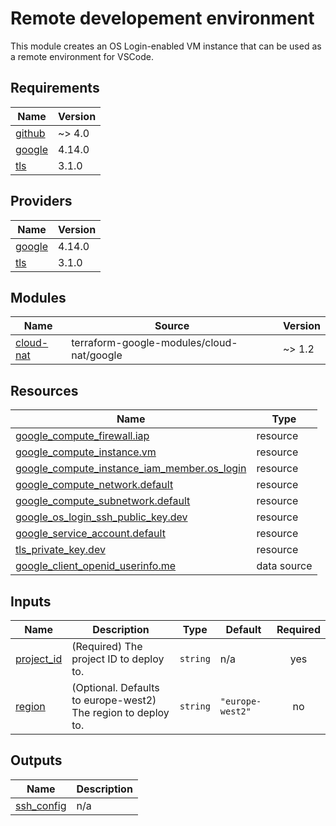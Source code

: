 # Remote developement environment

This module creates an OS Login-enabled VM instance that can be used as a
remote environment for VSCode.

## Requirements

| Name | Version |
|------|---------|
| <a name="requirement_github"></a> [github](#requirement\_github) | ~> 4.0 |
| <a name="requirement_google"></a> [google](#requirement\_google) | 4.14.0 |
| <a name="requirement_tls"></a> [tls](#requirement\_tls) | 3.1.0 |

## Providers

| Name | Version |
|------|---------|
| <a name="provider_google"></a> [google](#provider\_google) | 4.14.0 |
| <a name="provider_tls"></a> [tls](#provider\_tls) | 3.1.0 |

## Modules

| Name | Source | Version |
|------|--------|---------|
| <a name="module_cloud-nat"></a> [cloud-nat](#module\_cloud-nat) | terraform-google-modules/cloud-nat/google | ~> 1.2 |

## Resources

| Name | Type |
|------|------|
| [google_compute_firewall.iap](https://registry.terraform.io/providers/hashicorp/google/4.14.0/docs/resources/compute_firewall) | resource |
| [google_compute_instance.vm](https://registry.terraform.io/providers/hashicorp/google/4.14.0/docs/resources/compute_instance) | resource |
| [google_compute_instance_iam_member.os_login](https://registry.terraform.io/providers/hashicorp/google/4.14.0/docs/resources/compute_instance_iam_member) | resource |
| [google_compute_network.default](https://registry.terraform.io/providers/hashicorp/google/4.14.0/docs/resources/compute_network) | resource |
| [google_compute_subnetwork.default](https://registry.terraform.io/providers/hashicorp/google/4.14.0/docs/resources/compute_subnetwork) | resource |
| [google_os_login_ssh_public_key.dev](https://registry.terraform.io/providers/hashicorp/google/4.14.0/docs/resources/os_login_ssh_public_key) | resource |
| [google_service_account.default](https://registry.terraform.io/providers/hashicorp/google/4.14.0/docs/resources/service_account) | resource |
| [tls_private_key.dev](https://registry.terraform.io/providers/hashicorp/tls/3.1.0/docs/resources/private_key) | resource |
| [google_client_openid_userinfo.me](https://registry.terraform.io/providers/hashicorp/google/4.14.0/docs/data-sources/client_openid_userinfo) | data source |

## Inputs

| Name | Description | Type | Default | Required |
|------|-------------|------|---------|:--------:|
| <a name="input_project_id"></a> [project\_id](#input\_project\_id) | (Required) The project ID to deploy to. | `string` | n/a | yes |
| <a name="input_region"></a> [region](#input\_region) | (Optional. Defaults to europe-west2) The region to deploy to. | `string` | `"europe-west2"` | no |

## Outputs

| Name | Description |
|------|-------------|
| <a name="output_ssh_config"></a> [ssh\_config](#output\_ssh\_config) | n/a |
